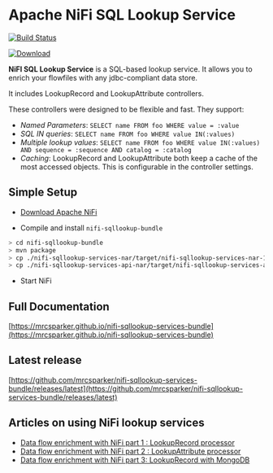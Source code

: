 # Apache NiFi SQL Lookup Service

[![Build Status](https://travis-ci.org/mrcsparker/nifi-sqllookup-services-bundle.svg?branch=master)](https://travis-ci.org/mrcsparker/nifi-sqllookup-services-bundle)

[![Download](https://api.bintray.com/packages/mrcsparker/maven/nifi-sqllookup-services-bundle/images/download.svg)](https://bintray.com/mrcsparker/maven/nifi-sqllookup-services-bundle/_latestVersion)

**NiFI SQL Lookup Service** is a SQL-based lookup service. It allows you to enrich your flowfiles with any jdbc-compliant data store.

It includes LookupRecord and LookupAttribute controllers.

These controllers were designed to be flexible and fast. They support:

* _Named Parameters_: `SELECT name FROM foo WHERE value = :value`
* _SQL IN queries_: `SELECT name FROM foo WHERE value IN(:values)`
* _Multiple lookup values_: `SELECT name FROM foo WHERE value IN(:values) AND sequence = :sequence AND catalog = :catalog`
* _Caching_: LookupRecord and LookupAttribute both keep a cache of the most accessed objects. This is configurable in the controller settings.

## Simple Setup

* [Download Apache NiFi](https://nifi.apache.org/download.html)

* Compile and install `nifi-sqllookup-bundle`

```bash
> cd nifi-sqllookup-bundle
> mvn package
> cp ./nifi-sqllookup-services-nar/target/nifi-sqllookup-services-nar-1.6.0.nar /NIFI_INSTALL/lib/
> cp ./nifi-sqllookup-services-api-nar/target/nifi-sqllookup-services-api-nar-1.6.0.nar /NIFI_INSTALL/lib/
```

* Start NiFi

## Full Documentation

[https://mrcsparker.github.io/nifi-sqllookup-services-bundle](https://mrcsparker.github.io/nifi-sqllookup-services-bundle)

## Latest release

[https://github.com/mrcsparker/nifi-sqllookup-services-bundle/releases/latest](https://github.com/mrcsparker/nifi-sqllookup-services-bundle/releases/latest)

## Articles on using NiFi lookup services

* [Data flow enrichment with NiFi part 1 : LookupRecord processor](https://community.hortonworks.com/articles/138632/data-flow-enrichment-with-nifi-lookuprecord-proces.html)
* [Data flow enrichment with NiFi part 2 : LookupAttribute processor](https://community.hortonworks.com/articles/140231/data-flow-enrichment-with-nifi-part-2-lookupattrib.html)
* [Data flow enrichment with NiFi part 3: LookupRecord with MongoDB](https://community.hortonworks.com/articles/146198/data-flow-enrichment-with-nifi-part-3-lookuprecord.html)





